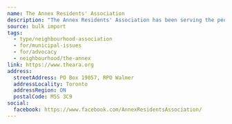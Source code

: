 ```yaml
---
name: The Annex Residents' Association
description: "The Annex Residents' Association has been serving the people of The Annex since 1925. Its mission is to preserve our heritage properties, to monitor new development, to create welcoming green spaces and parks, and to foster a strong community spirit."
source: bulk import
tags:
  - type/neighbourhood-association
  - for/municipal-issues
  - for/advocacy
  - neighbourhood/the-annex
link: https://www.theara.org
address:
  streetAddress: PO Box 19057, RPO Walmer
  addressLocality: Toronto
  addressRegion: ON
  postalCode: M5S 3C9
social:
  facebook: https://www.facebook.com/AnnexResidentsAssociation/
---
```


<!-- Community added via bulk import -->
